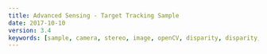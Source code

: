 ```yaml
---
title: Advanced Sensing - Target Tracking Sample
date: 2017-10-10
version: 3.4
keywords: [sample, camera, stereo, image, openCV, disparity, disparity, VGA, QVGA]
---
```

